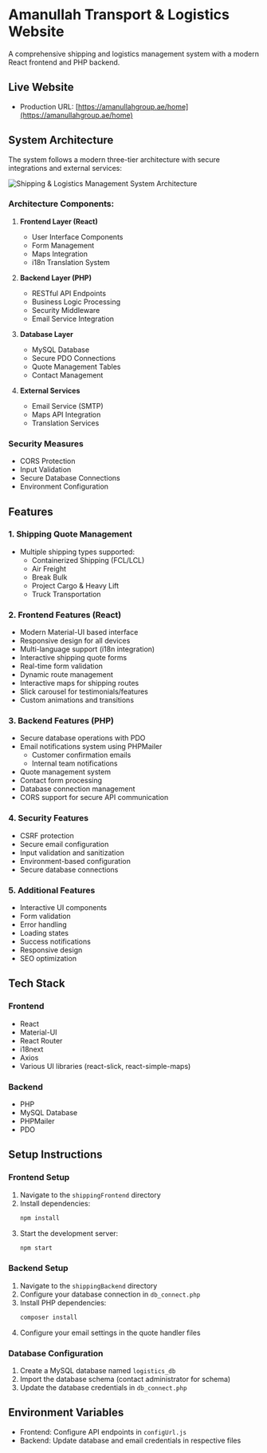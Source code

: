 # Amanullah Transport & Logistics Website

A comprehensive shipping and logistics management system with a modern React frontend and PHP backend.

## Live Website
- Production URL: [https://amanullahgroup.ae/home](https://amanullahgroup.ae/home)

## System Architecture

The system follows a modern three-tier architecture with secure integrations and external services:

![Shipping & Logistics Management System Architecture](https://i.imgur.com/YourImage.jpg)

### Architecture Components:

1. **Frontend Layer (React)**
   - User Interface Components
   - Form Management
   - Maps Integration
   - i18n Translation System

2. **Backend Layer (PHP)**
   - RESTful API Endpoints
   - Business Logic Processing
   - Security Middleware
   - Email Service Integration

3. **Database Layer**
   - MySQL Database
   - Secure PDO Connections
   - Quote Management Tables
   - Contact Management

4. **External Services**
   - Email Service (SMTP)
   - Maps API Integration
   - Translation Services

### Security Measures
- CORS Protection
- Input Validation
- Secure Database Connections
- Environment Configuration

## Features

### 1. Shipping Quote Management
- Multiple shipping types supported:
  - Containerized Shipping (FCL/LCL)
  - Air Freight
  - Break Bulk
  - Project Cargo & Heavy Lift
  - Truck Transportation

### 2. Frontend Features (React)
- Modern Material-UI based interface
- Responsive design for all devices
- Multi-language support (i18n integration)
- Interactive shipping quote forms
- Real-time form validation
- Dynamic route management
- Interactive maps for shipping routes
- Slick carousel for testimonials/features
- Custom animations and transitions

### 3. Backend Features (PHP)
- Secure database operations with PDO
- Email notifications system using PHPMailer
  - Customer confirmation emails
  - Internal team notifications
- Quote management system
- Contact form processing
- Database connection management
- CORS support for secure API communication

### 4. Security Features
- CSRF protection
- Secure email configuration
- Input validation and sanitization
- Environment-based configuration
- Secure database connections

### 5. Additional Features
- Interactive UI components
- Form validation
- Error handling
- Loading states
- Success notifications
- Responsive design
- SEO optimization

## Tech Stack

### Frontend
- React
- Material-UI
- React Router
- i18next
- Axios
- Various UI libraries (react-slick, react-simple-maps)

### Backend
- PHP
- MySQL Database
- PHPMailer
- PDO

## Setup Instructions

### Frontend Setup
1. Navigate to the `shippingFrontend` directory
2. Install dependencies:
   ```bash
   npm install
   ```
3. Start the development server:
   ```bash
   npm start
   ```

### Backend Setup
1. Navigate to the `shippingBackend` directory
2. Configure your database connection in `db_connect.php`
3. Install PHP dependencies:
   ```bash
   composer install
   ```
4. Configure your email settings in the quote handler files

### Database Configuration
1. Create a MySQL database named `logistics_db`
2. Import the database schema (contact administrator for schema)
3. Update the database credentials in `db_connect.php`

## Environment Variables
- Frontend: Configure API endpoints in `configUrl.js`
- Backend: Update database and email credentials in respective files